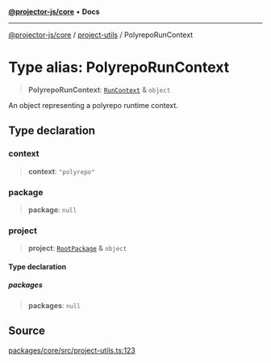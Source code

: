 [**@projector-js/core**](../../README.md) • **Docs**

***

[@projector-js/core](../../README.md) / [project-utils](../README.md) / PolyrepoRunContext

# Type alias: PolyrepoRunContext

> **PolyrepoRunContext**: [`RunContext`](RunContext.md) & `object`

An object representing a polyrepo runtime context.

## Type declaration

### context

> **context**: `"polyrepo"`

### package

> **package**: `null`

### project

> **project**: [`RootPackage`](RootPackage.md) & `object`

#### Type declaration

##### packages

> **packages**: `null`

## Source

[packages/core/src/project-utils.ts:123](https://github.com/Xunnamius/projector/blob/eaae74353ca5b35a9a0ca3db8a554376fec1dd9b/packages/core/src/project-utils.ts#L123)
